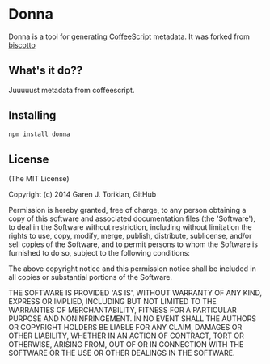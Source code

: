 # Donna

Donna is a tool for generating [CoffeeScript](http://coffeescript.org/)
metadata. It was forked from [biscotto](https://github.com/atom/biscotto)

## What's it do??

Juuuuust metadata from coffeescript.

## Installing

``` bash
npm install donna
```

## License

(The MIT License)

Copyright (c) 2014 Garen J. Torikian, GitHub

Permission is hereby granted, free of charge, to any person obtaining
a copy of this software and associated documentation files (the
'Software'), to deal in the Software without restriction, including
without limitation the rights to use, copy, modify, merge, publish,
distribute, sublicense, and/or sell copies of the Software, and to
permit persons to whom the Software is furnished to do so, subject to
the following conditions:

The above copyright notice and this permission notice shall be
included in all copies or substantial portions of the Software.

THE SOFTWARE IS PROVIDED 'AS IS', WITHOUT WARRANTY OF ANY KIND,
EXPRESS OR IMPLIED, INCLUDING BUT NOT LIMITED TO THE WARRANTIES OF
MERCHANTABILITY, FITNESS FOR A PARTICULAR PURPOSE AND NONINFRINGEMENT.
IN NO EVENT SHALL THE AUTHORS OR COPYRIGHT HOLDERS BE LIABLE FOR ANY
CLAIM, DAMAGES OR OTHER LIABILITY, WHETHER IN AN ACTION OF CONTRACT,
TORT OR OTHERWISE, ARISING FROM, OUT OF OR IN CONNECTION WITH THE
SOFTWARE OR THE USE OR OTHER DEALINGS IN THE SOFTWARE.
